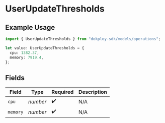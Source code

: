 # UserUpdateThresholds

## Example Usage

```typescript
import { UserUpdateThresholds } from "dokploy-sdk/models/operations";

let value: UserUpdateThresholds = {
  cpu: 1382.37,
  memory: 7919.4,
};
```

## Fields

| Field              | Type               | Required           | Description        |
| ------------------ | ------------------ | ------------------ | ------------------ |
| `cpu`              | *number*           | :heavy_check_mark: | N/A                |
| `memory`           | *number*           | :heavy_check_mark: | N/A                |